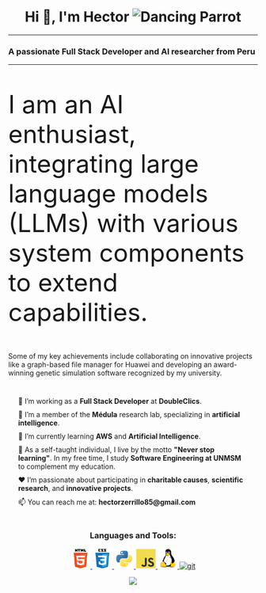 <h1 align="center">Hi 👋, I'm Hector <img height="40" src="https://emoji.gg/assets/emoji/7333-parrotdance.gif" alt="Dancing Parrot"></h1>
<hr/>
<h3 >A passionate Full Stack Developer and AI researcher from Peru</h3>
<hr/>
<p style="font-size: 50px" >I am an AI enthusiast, integrating large language models (LLMs) with various system components to extend capabilities.</p>
<p>Some of my key achievements include collaborating on innovative projects like a graph-based file manager for Huawei and developing an award-winning genetic simulation software recognized by my university.</p>
<ul style="margin: 20px auto; padding: 20px; max-width: 600px; list-style-type: none;">
  <li style="margin-bottom: 10px;">🔭 I’m working as a <strong>Full Stack Developer</strong> at <strong>DoubleClics</strong>.</li>
  <li style="margin-bottom: 10px;">🔬 I’m a member of the <strong>Médula</strong> research lab, specializing in <strong>artificial intelligence</strong>.</li>
  <li style="margin-bottom: 10px;">🌱 I’m currently learning <strong>AWS</strong> and <strong>Artificial Intelligence</strong>.</li>
  <li style="margin-bottom: 10px;">🚀 As a self-taught individual, I live by the motto <strong>"Never stop learning"</strong>. In my free time, I study <strong>Software Engineering at UNMSM</strong> to complement my education.</li>
  <li style="margin-bottom: 10px;">❤️ I’m passionate about participating in <strong>charitable causes</strong>, <strong>scientific research</strong>, and <strong>innovative projects</strong>.</li>
  <li>📫 You can reach me at: <strong>hectorzerrillo85@gmail.com</strong></li>
</ul>



<h3 align="center">Languages and Tools:</h3>

<p align="center"> 
  <a href="https://www.w3.org/html/" target="_blank"> 
    <img src="https://raw.githubusercontent.com/devicons/devicon/master/icons/html5/html5-original-wordmark.svg" alt="html5" width="40" height="40"/> 
  </a>
  <a href="https://www.w3schools.com/css/" target="_blank"> 
    <img src="https://raw.githubusercontent.com/devicons/devicon/master/icons/css3/css3-original-wordmark.svg" alt="css3" width="40" height="40"/> 
  </a> 
  <a href="https://www.python.org" target="_blank"> 
    <img src="https://raw.githubusercontent.com/devicons/devicon/master/icons/python/python-original.svg" alt="python" width="40" height="40"/> 
  </a>  
  <a href="https://developer.mozilla.org/en-US/docs/Web/JavaScript" target="_blank"> 
    <img src="https://raw.githubusercontent.com/devicons/devicon/master/icons/javascript/javascript-original.svg" alt="javascript" width="40" height="40"/> 
  </a> 
  <a href="https://www.linux.org/" target="_blank"> 
    <img src="https://raw.githubusercontent.com/devicons/devicon/master/icons/linux/linux-original.svg" alt="linux" width="40" height="40"/> 
  </a> 
  <a href="https://git-scm.com/" target="_blank"> 
    <img src="https://www.vectorlogo.zone/logos/git-scm/git-scm-icon.svg" alt="git" width="40" height="40"/> 
  </a>
</p>

<p align= "center">
<!--   <img height= "150" src="https://github-readme-stats.vercel.app/api?username=Hecze&theme=react&show_icons=true&include_all_commits=true" /> -->
  <img height= "150" src="https://github-readme-stats.vercel.app/api/top-langs/?username=Hecze&theme=react&layout=compact" />
</p>
